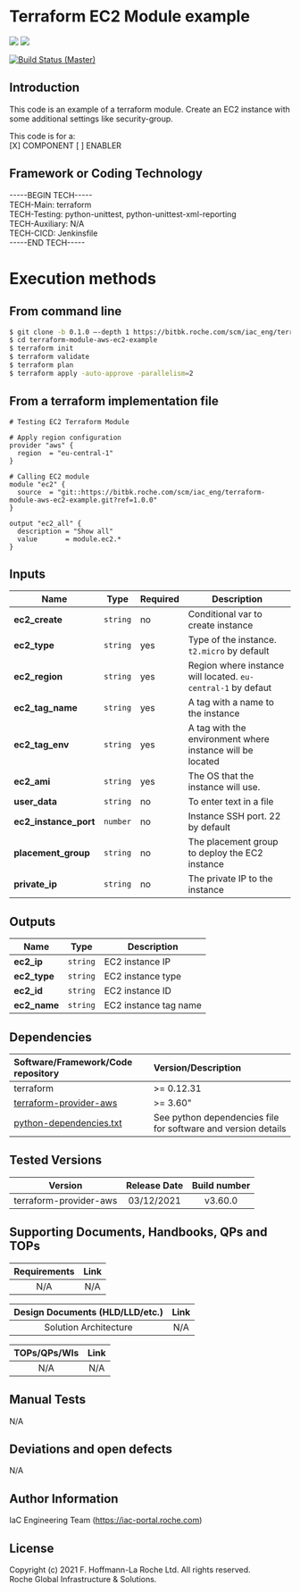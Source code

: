 # Terraform EC2 Module example

![](https://img.shields.io/badge/terraform-v1.0.9-blueviolet?logo=terraform)
![](https://img.shields.io/badge/aws-3.63.0-yellow?logo=amazonaws)

[![Build Status (Master)](https://rbalvjenkinm.bas.roche.com/job/IAC_ENG/job/IAC_ENG/job/terraform-module-aws-vpc-example/job/master/badge/icon)](https://rbalvjenkinm.bas.roche.com/job/IAC_ENG/job/IAC_ENG/job/terraform-module-aws-vpc-example/job/master/)

## Introduction

This code is an example of a terraform module. Create an EC2 instance with some additional settings like security-group.

This code is for a:\
[X] COMPONENT [ ] ENABLER

## Framework or Coding Technology

-----BEGIN TECH-----\
TECH-Main: terraform\
TECH-Testing: python-unittest, python-unittest-xml-reporting\
TECH-Auxiliary: N/A\
TECH-CICD: Jenkinsfile\
-----END TECH-----

# Execution methods

## From command line

```sh
$ git clone -b 0.1.0 –-depth 1 https://bitbk.roche.com/scm/iac_eng/terraform-module-aws-ec2-example.git
$ cd terraform-module-aws-ec2-example
$ terraform init
$ terraform validate
$ terraform plan
$ terraform apply -auto-approve -parallelism=2
```

## From a terraform implementation file

```hcl
# Testing EC2 Terraform Module

# Apply region configuration
provider "aws" {
  region  = "eu-central-1"
}

# Calling EC2 module
module "ec2" {
  source  = "git::https://bitbk.roche.com/scm/iac_eng/terraform-module-aws-ec2-example.git?ref=1.0.0"
}

output "ec2_all" {
  description = "Show all"
  value       = module.ec2.*
}
```
## Inputs

| Name | Type | Required | Description |
| ---- | ---- | -------- | ----------- |
| **ec2_create** | `string` | no | Conditional var to create instance |
| **ec2_type** | `string` | yes | Type of the instance. `t2.micro` by default |
| **ec2_region** | `string` | yes | Region where instance will located. `eu-central-1` by defaut |
| **ec2_tag_name** | `string` | yes | A tag with a name to the instance |
| **ec2_tag_env** | `string` | yes | A tag with the environment where instance will be located |
| **ec2_ami** | `string` | yes | The OS that the instance will use. |
| **user_data** | `string` | no | To enter text in a file |
| **ec2_instance_port** | `number` | no | Instance SSH port. 22 by default |
| **placement_group** | `string` | no | The placement group to deploy the EC2 instance |
| **private_ip** | `string` | no | The private IP to the instance |

## Outputs

| Name | Type | Description |
| ---- | ---- | ----------- |
| **ec2_ip** | `string` | EC2 instance IP |
| **ec2_type** | `string` | EC2 instance type |
| **ec2_id** | `string` | EC2 instance ID |
| **ec2_name** | `string` | EC2 instance tag name |

## Dependencies

| Software/Framework/Code repository                           | Version/Description                                          |
| :------------------ | :--------------------|
| terraform   | >= 0.12.31   |
| [terraform-provider-aws](https://github.com/hashicorp/terraform-provider-aws) | >= 3.60"  |
| [python-dependencies.txt](./tests/pytest/python-dependencies.txt) | See python dependencies file for software and version details |

## Tested Versions

|         **Version**         | **Release Date** | **Build number** |
| :-------------------------: | :--------------: | :--------------: |
|   terraform-provider-aws    |    03/12/2021    |     v3.60.0      |

## Supporting Documents, Handbooks, QPs and TOPs

| **Requirements** | **Link** |
| :--------------: | :------: |
|       N/A        |   N/A    |

| **Design Documents (HLD/LLD/etc.)** |                           **Link**                           |
| :---------------------------------: | :----------------------------------------------------------: |
|        Solution Architecture        |                             N/A                              |

| **TOPs/QPs/WIs** | **Link** |
| :--------------: | :------: |
|       N/A        |   N/A    |

## Manual Tests

N/A

## Deviations and open defects

N/A

## Author Information

IaC Engineering Team (https://iac-portal.roche.com)

## License

Copyright (c) 2021 F. Hoffmann-La Roche Ltd. All rights reserved.\
Roche Global Infrastructure & Solutions.
